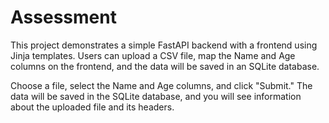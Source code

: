 # Assessment
This project demonstrates a simple FastAPI backend with a frontend using Jinja templates. Users can upload a CSV file, map the Name and Age columns on the frontend, and the data will be saved in an SQLite database.

Choose a file, select the Name and Age columns, and click "Submit."
The data will be saved in the SQLite database, and you will see information about the uploaded file and its headers.
